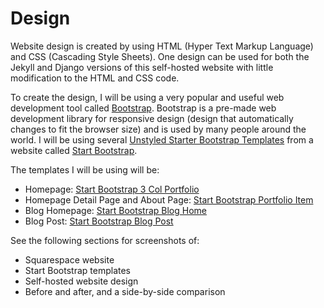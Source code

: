 # Design

Website design is created by using HTML (Hyper Text Markup Language) and CSS (Cascading Style Sheets). One design can be used for both the Jekyll and Django versions of this self-hosted website with little modification to the HTML and CSS code. 

To create the design, I will be using a very popular and useful web development tool called [Bootstrap](http://getbootstrap.com). Bootstrap is a pre-made web development library for responsive design (design that automatically changes to fit the browser size) and is used by many people around the world. I will be using several [Unstyled Starter Bootstrap Templates](http://startbootstrap.com/template-categories/unstyled) from a website called [Start Bootstrap](http://startbootstrap.com). 

The templates I will be using will be: 
* Homepage: [Start Bootstrap 3 Col Portfolio](http://startbootstrap.com/template-overviews/3-col-portfolio)
* Homepage Detail Page and About Page: [Start Bootstrap Portfolio Item](http://startbootstrap.com/template-overviews/portfolio-item)
* Blog Homepage: [Start Bootstrap Blog Home](http://startbootstrap.com/template-overviews/blog-home)
* Blog Post: [Start Bootstrap Blog Post](http://startbootstrap.com/template-overviews/blog-post)

See the following sections for screenshots of: 
* Squarespace website
* Start Bootstrap templates
* Self-hosted website design
* Before and after, and a side-by-side comparison

